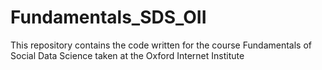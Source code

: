 # Fundamentals_SDS_OII
This repository contains the code written for the course Fundamentals of Social Data Science taken at the Oxford Internet Institute
